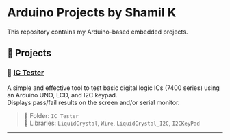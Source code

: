 # Arduino Projects by Shamil K

This repository contains my Arduino-based embedded projects.

## 📂 Projects

### 🔌 [IC Tester](https://github.com/shamilslk/Arduino-Projects/tree/main/IC_Tester%20)
A simple and effective tool to test basic digital logic ICs (7400 series) using an Arduino UNO, LCD, and I2C keypad.  
Displays pass/fail results on the screen and/or serial monitor.

> 📁 Folder: `IC_Tester`  
> 📎 Libraries: `LiquidCrystal`, `Wire`, `LiquidCrystal_I2C`, `I2CKeyPad`

---
